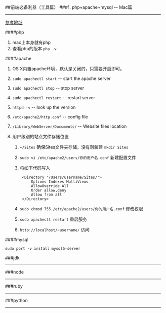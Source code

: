 ##前端必备利器（工具篇）
###1. php+apache+mysql -- Mac篇

---

[参考地址](http://www.guomii.com/posts/30136)

####php

1. mac上本身就有php
2. 查看php的版本 `php -v`

####apache

1. OS X内置apache环境，默认是关闭的，只需要开启即可。
2. `sudo apachectl start` -- start the apache server
3. `sudo apachectl stop` -- stop server
4. `sudo apachectl restart` -- restart server
5. `httpd -v` -- look up the version
6. `/etc/apache2/http.conf` -- config file 
7. `/Library/WebServer/Documents/` -- Website files location
8. 用户级别的站点文件存储位置
		 
	1. `~/Sites` 确保Sites文件夹存储，没有则新建 `mkdir Sites`
	2. `sudo vi /etc/apache2/users/你的用户名.conf` 新建配置文件
	3. 将如下代码写入
 
			<Directory "/Users/username/Sites/">
				Options Indexes MultiViews
				AllowOverride All
				Order allow,deny
				Allow from all
			</Directory>

	4. `sudo chmod 755 /etc/apache2/users/你的用户名.conf` 修改权限
	5. `sudo apachectl restart` 重启服务
	5. `http://localhost/~username/` 访问

####mysql

	sudo port -v install mysql5-server

###jdk

---

###node

---

###ruby

----


###python

---



